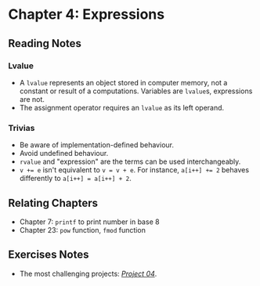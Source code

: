 # Chapter 4: Expressions

## Reading Notes

### Lvalue

- A `lvalue` represents an object stored in computer memory, not a constant or result of a computations. Variables are `lvalue`s, expressions are not.
- The assignment operator requires an `lvalue` as its left operand. 

### Trivias
- Be aware of implementation-defined behaviour.
- Avoid undefined behaviour.
- `rvalue` and "expression" are the terms can be used interchangeably.
- `v += e` isn't equivalent to `v = v + e`. For instance, `a[i++] += 2` behaves differently to `a[i++] = a[i++] + 2`.

## Relating Chapters

- Chapter 7: `printf` to print number in base 8
- Chapter 23: `pow` function, `fmod` function 

## Exercises Notes
- The most challenging projects: [*Project 04*](./projects/04.c).


